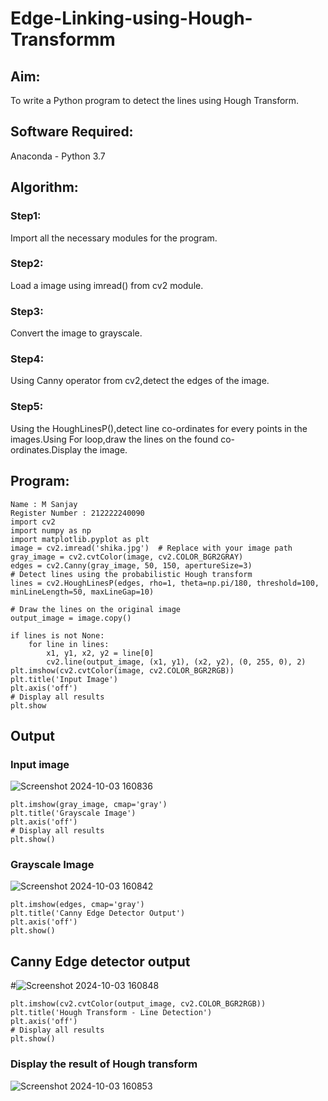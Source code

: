# Edge-Linking-using-Hough-Transformm
## Aim:
To write a Python program to detect the lines using Hough Transform.

## Software Required:
Anaconda - Python 3.7

## Algorithm:
### Step1:

Import all the necessary modules for the program.
### Step2:

Load a image using imread() from cv2 module.
### Step3:

Convert the image to grayscale.
### Step4:

Using Canny operator from cv2,detect the edges of the image.
### Step5:

Using the HoughLinesP(),detect line co-ordinates for every points in the images.Using For loop,draw the lines on the found co-ordinates.Display the image.

## Program:
```
Name : M Sanjay
Register Number : 212222240090
import cv2
import numpy as np
import matplotlib.pyplot as plt
image = cv2.imread('shika.jpg')  # Replace with your image path
gray_image = cv2.cvtColor(image, cv2.COLOR_BGR2GRAY)
edges = cv2.Canny(gray_image, 50, 150, apertureSize=3)
# Detect lines using the probabilistic Hough transform
lines = cv2.HoughLinesP(edges, rho=1, theta=np.pi/180, threshold=100, minLineLength=50, maxLineGap=10)

# Draw the lines on the original image
output_image = image.copy()

if lines is not None:
    for line in lines:
        x1, y1, x2, y2 = line[0]
        cv2.line(output_image, (x1, y1), (x2, y2), (0, 255, 0), 2)
plt.imshow(cv2.cvtColor(image, cv2.COLOR_BGR2RGB))
plt.title('Input Image')
plt.axis('off')
# Display all results
plt.show
```
## Output
### Input image
![Screenshot 2024-10-03 160836](https://github.com/user-attachments/assets/48ceca7d-bd85-4f88-85c0-8256dd9379a5)

```
plt.imshow(gray_image, cmap='gray')
plt.title('Grayscale Image')
plt.axis('off')
# Display all results
plt.show()
```
### Grayscale Image
![Screenshot 2024-10-03 160842](https://github.com/user-attachments/assets/343ba7e7-3fbc-4d1f-9230-83e332e40ed1)

```
plt.imshow(edges, cmap='gray')
plt.title('Canny Edge Detector Output')
plt.axis('off')
plt.show()
```

## Canny Edge detector output
#![Screenshot 2024-10-03 160848](https://github.com/user-attachments/assets/7f155f87-2612-4341-844a-939f24fb280e)

```
plt.imshow(cv2.cvtColor(output_image, cv2.COLOR_BGR2RGB))
plt.title('Hough Transform - Line Detection')
plt.axis('off')
# Display all results
plt.show()
```
### Display the result of Hough transform

![Screenshot 2024-10-03 160853](https://github.com/user-attachments/assets/63bc315b-ea6c-4723-8b84-c4902916b340)
